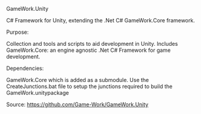 GameWork.Unity

C# Framework for Unity, extending the .Net C# GameWork.Core framework.

Purpose:

Collection and tools and scripts to aid development in Unity.
Includes GameWork.Core: an engine agnostic .Net C# Framework for game development.

Dependencies:

GameWork.Core which is added as a submodule.
Use the CreateJunctions.bat file to setup the junctions required to build the GameWork.unitypackage

Source:
https://github.com/Game-Work/GameWork.Unity

